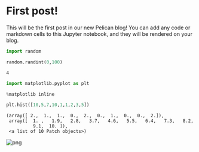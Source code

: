 
# First post!

This will be the first post in our new Pelican blog! You can add any code or markdown cells to this Jupyter notebook, and they will be rendered on your blog.


```python
import random

random.randint(0,100)
```




    4




```python
import matplotlib.pyplot as plt

%matplotlib inline

plt.hist([10,5,7,10,1,1,2,3,5])
```




    (array([ 2.,  1.,  1.,  0.,  2.,  0.,  1.,  0.,  0.,  2.]),
     array([  1. ,   1.9,   2.8,   3.7,   4.6,   5.5,   6.4,   7.3,   8.2,
              9.1,  10. ]),
     <a list of 10 Patch objects>)




![png](first-post_files/first-post_2_1.png)



```python

```
